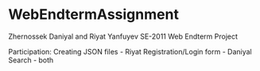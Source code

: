 # WebEndtermAssignment

Zhernossek Daniyal and Riyat Yanfuyev SE-2011
Web Endterm Project

Participation:
Creating JSON files - Riyat
Registration/Login form - Daniyal
Search - both
